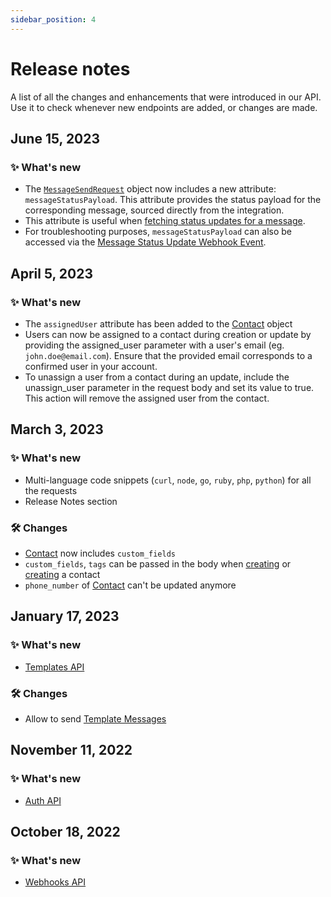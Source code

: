 ```yaml
---
sidebar_position: 4
---
```


# Release notes

A list of all the changes and enhancements that were introduced in our API. Use it to check whenever new endpoints are added, or changes are made.

## June 15, 2023

### ✨ What's new


- The [`MessageSendRequest`](/api_reference/object_types/message_send_request) object now includes a new attribute: `messageStatusPayload`. This attribute provides the status payload for the corresponding message, sourced directly from the integration.
- This attribute is useful when [fetching status updates for a message](/api_reference/messages_api/get_message_status).
- For troubleshooting purposes, `messageStatusPayload` can also be accessed via the [Message Status Update Webhook Event](/api_reference/webhooks/message_events/message_status_updated).


## April 5, 2023

### ✨ What's new

- The `assignedUser` attribute has been added to the [Contact](/api_reference/object_types/contact) object
- Users can now be assigned to a contact during creation or update by providing the assigned_user parameter with a user's email (eg. `john.doe@email.com`). Ensure that the provided email corresponds to a confirmed user in your account.
- To unassign a user from a contact during an update, include the unassign_user parameter in the request body and set its value to true. This action will remove the assigned user from the contact.

## March 3, 2023

### ✨ What's new

- Multi-language code snippets (`curl`, `node`, `go`, `ruby`, `php`, `python`) for all the requests
- Release Notes section

### 🛠️ Changes

- [Contact](/api_reference/object_types/contact) now includes `custom_fields`
- `custom_fields`, `tags` can be passed in the body when [creating](/api_reference/contacts_api/post_contacts) or [creating](/api_reference/contacts_api/post_contacts) a contact
- `phone_number` of [Contact](/api_reference/object_types/contact) can't be updated anymore

## January 17, 2023

### ✨ What's new

- [Templates API](/api_reference/template_messages_api/introduction)

### 🛠️ Changes

- Allow to send [Template Messages](/api_reference/messages_api/post_send_messages#send-template-messages)

## November 11, 2022

### ✨ What's new

- [Auth API](/api_reference/auth_api/introduction)

## October 18, 2022

### ✨ What's new

- [Webhooks API](/api_reference/webhooks_api/introduction)
